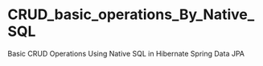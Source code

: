 # CRUD_basic_operations_By_Native_SQL
Basic CRUD Operations Using Native SQL in Hibernate Spring Data JPA
